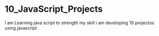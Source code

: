 # 10_JavaScript_Projects
I am Learning java script to strength  my skill i am developing 10 projectos using javascript
